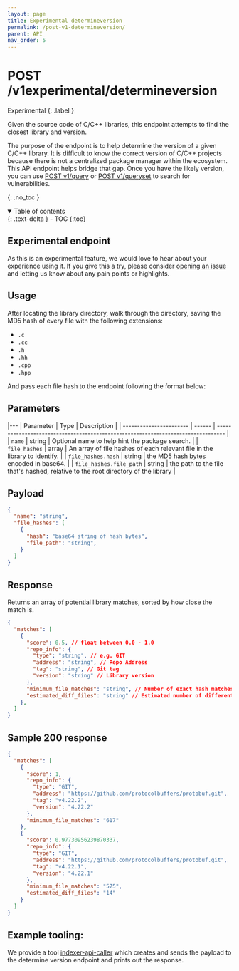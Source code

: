 ```yaml
---
layout: page
title: Experimental determineversion
permalink: /post-v1-determineversion/
parent: API
nav_order: 5
---
```

# POST /v1experimental/determineversion
Experimental
{: .label }

Given the source code of C/C++ libraries, this endpoint attempts to find the closest library and version.

The purpose of the endpoint is to help determine the version of a given C/C++ library. It is difficult to know the correct version of C/C++ projects because there is not a centralized package manager within the ecosystem. This API endpoint helps bridge that gap. Once you have the likely version, you can use [POST v1/query](post-v1-query.md) or [POST v1/queryset](post-v1-queryset.md) to search for vulnerabilities. 

{: .no_toc }

<details open markdown="block">
  <summary>
    Table of contents
  </summary>
  {: .text-delta }
- TOC
{:toc}
</details>

## Experimental endpoint

As this is an experimental feature, we would love to hear about your experience using it. If you give this a try, please consider [opening an issue](https://github.com/google/osv.dev/issues/new) and letting us know about any pain points or highlights. 

## Usage

After locating the library directory, walk through the directory, saving the MD5 hash of every file with the following extensions:

- `.c`   
- `.cc`  
- `.h`   
- `.hh`  
- `.cpp` 
- `.hpp` 

And pass each file hash to the endpoint following the format below:

## Parameters

|---
| Parameter               | Type   | Description                                                                       |
| ----------------------- | ------ | --------------------------------------------------------------------------------- |
| `name`                  | string | Optional name to help hint the package search.                                    |
| `file_hashes`           | array  | An array of file hashes of each relevant file in the library to identify.         |
| `file_hashes.hash`      | string | the MD5 hash bytes encoded in base64.                                             |
| `file_hashes.file_path` | string | the path to the file that's hashed, relative to the root directory of the library |

## Payload
```json
{
  "name": "string",
  "file_hashes": [
    {
      "hash": "base64 string of hash bytes",
      "file_path": "string",
    }
  ]
}
```

## Response
Returns an array of potential library matches, sorted by how close the match is.
```json
{
  "matches": [
    {
      "score": 0.5, // float between 0.0 - 1.0
      "repo_info": {
        "type": "string", // e.g. GIT
        "address": "string", // Repo Address
        "tag": "string", // Git tag
        "version": "string" // Library version
      },
      "minimum_file_matches": "string", // Number of exact hash matches
      "estimated_diff_files": "string" // Estimated number of different files
    },
  ]
}
```

## Sample 200 response
```json
{
  "matches": [
    {
      "score": 1,
      "repo_info": {
        "type": "GIT",
        "address": "https://github.com/protocolbuffers/protobuf.git",
        "tag": "v4.22.2",
        "version": "4.22.2"
      },
      "minimum_file_matches": "617"
    },
    {
      "score": 0.97730956239870337,
      "repo_info": {
        "type": "GIT",
        "address": "https://github.com/protocolbuffers/protobuf.git",
        "tag": "v4.22.1",
        "version": "4.22.1"
      },
      "minimum_file_matches": "575",
      "estimated_diff_files": "14"
    }
  ]
}

```

## Example tooling:

We provide a tool [indexer-api-caller](https://github.com/google/osv.dev/tree/master/tools/indexer-api-caller) which creates and sends the payload
to the determine version endpoint and prints out the response.
